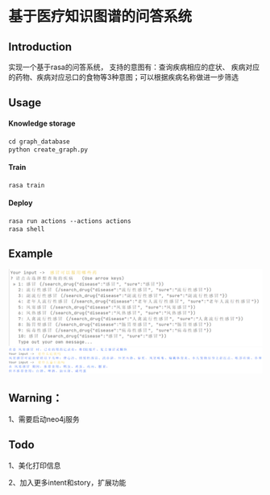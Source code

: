 # 基于医疗知识图谱的问答系统

## Introduction

实现一个基于rasa的问答系统， 支持的意图有：查询疾病相应的症状、
疾病对应的药物、疾病对应忌口的食物等3种意图；可以根据疾病名称做进一步筛选

## Usage

#### Knowledge storage

    cd graph_database
    python create_graph.py

#### Train

    rasa train

#### Deploy

    rasa run actions --actions actions
    rasa shell

## Example

![Image text](https://github.com/chk4991/Medical-QA/raw/master/pic/1.png)
![Image text](https://github.com/chk4991/Medical-QA/raw/master/pic/2.png)

## Warning：

1、需要启动neo4j服务

## Todo

1、美化打印信息

2、加入更多intent和story，扩展功能
